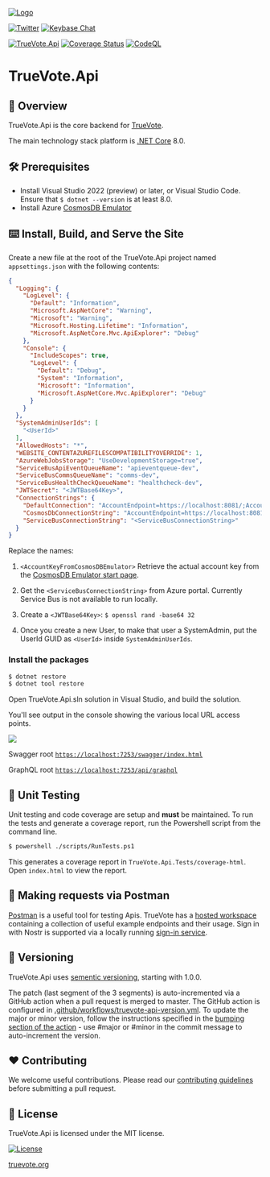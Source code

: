 [![Logo](static/TrueVote_Logo_Text_on_Black.png)](https://truevote.org)

[![Twitter](https://img.shields.io/twitter/follow/TrueVoteOrg?style=social)](https://twitter.com/TrueVoteOrg)
[![Keybase Chat](https://img.shields.io/badge/chat-on%20keybase-7793d8)](https://keybase.io/team/truevote)

[![TrueVote.Api](https://github.com/TrueVote/TrueVote.Api/actions/workflows/truevote-api-appservice.yml/badge.svg)](https://github.com/TrueVote/TrueVote.Api/actions/workflows/truevote-api-appservice.yml)
[![Coverage Status](https://coveralls.io/repos/github/TrueVote/TrueVote.Api/badge.svg)](https://coveralls.io/github/TrueVote/TrueVote.Api)
[![CodeQL](https://github.com/TrueVote/TrueVote.Api/actions/workflows/github-code-scanning/codeql/badge.svg)](https://github.com/TrueVote/TrueVote.Api/actions/workflows/github-code-scanning/codeql)

# TrueVote.Api

## 🌈 Overview

TrueVote.Api is the core backend for [TrueVote](https://truevote.org).

The main technology stack platform is [.NET Core](https://dotnet.microsoft.com/) 8.0.

## 🛠 Prerequisites

* Install Visual Studio 2022 (preview) or later, or Visual Studio Code. Ensure that `$ dotnet --version` is at least 8.0.
* Install Azure [CosmosDB Emulator](https://learn.microsoft.com/en-us/azure/cosmos-db/local-emulator-release-notes)

## ⌨️ Install, Build, and Serve the Site

Create a new file at the root of the TrueVote.Api project named `appsettings.json` with the following contents:

```json
{
  "Logging": {
    "LogLevel": {
      "Default": "Information",
      "Microsoft.AspNetCore": "Warning",
      "Microsoft": "Warning",
      "Microsoft.Hosting.Lifetime": "Information",
      "Microsoft.AspNetCore.Mvc.ApiExplorer": "Debug"
    },
    "Console": {
      "IncludeScopes": true,
      "LogLevel": {
        "Default": "Debug",
        "System": "Information",
        "Microsoft": "Information",
        "Microsoft.AspNetCore.Mvc.ApiExplorer": "Debug"
      }
    }
  },
  "SystemAdminUserIds": [
    "<UserId>"
  ],
  "AllowedHosts": "*",
  "WEBSITE_CONTENTAZUREFILESCOMPATIBILITYOVERRIDE": 1,
  "AzureWebJobsStorage": "UseDevelopmentStorage=true",
  "ServiceBusApiEventQueueName": "apieventqueue-dev",
  "ServiceBusCommsQueueName": "comms-dev",
  "ServiceBusHealthCheckQueueName": "healthcheck-dev",
  "JWTSecret": "<JWTBase64Key>",
  "ConnectionStrings": {
    "DefaultConnection": "AccountEndpoint=https://localhost:8081/;AccountKey=<AccountKeyFromCosmosDBEmulator>",
    "CosmosDbConnectionString": "AccountEndpoint=https://localhost:8081/;AccountKey=<AccountKeyFromCosmosDBEmulator>",
    "ServiceBusConnectionString": "<ServiceBusConnectionString>"
  }
}
```

Replace the <value> names:

1. `<AccountKeyFromCosmosDBEmulator>` Retrieve the actual account key from the [CosmosDB Emulator start page](https://localhost:8081/_explorer/index.html).

2. Get the `<ServiceBusConnectionString>` from Azure portal. Currently Service Bus is not available to run locally.

3. Create a `<JWTBase64Key>`: `$ openssl rand -base64 32`

4. Once you create a new User, to make that user a SystemAdmin, put the UserId GUID as `<UserId>` inside `SystemAdminUserIds`.

### Install the packages

```bash
$ dotnet restore
$ dotnet tool restore
```
Open TrueVote.Api.sln solution in Visual Studio, and build the solution.

You'll see output in the console showing the various local URL access points.

![](static/console-output.png)

Swagger root [`https://localhost:7253/swagger/index.html`](https://localhost:7253/swagger/index.html)

GraphQL root [`https://localhost:7253/api/graphql`](https://localhost:7253/api/graphql)

## 🧪 Unit Testing

Unit testing and code coverage are setup and **must** be maintained. To run the tests and generate a coverage report, run the Powershell script from the command line.

```bash
$ powershell ./scripts/RunTests.ps1
```

This generates a coverage report in `TrueVote.Api.Tests/coverage-html`. Open `index.html` to view the report.

## 📮 Making requests via Postman

[Postman](https://www.postman.com/) is a useful tool for testing Apis. TrueVote has a [hosted workspace](https://www.postman.com/truevote/workspace/truevote-api) containing a collection of useful example endpoints and their usage. Sign in with Nostr is supported via a locally running [sign-in service](sign-service/SIGN_IN_NSEC_SERVICE.MD).

## 🎁 Versioning

TrueVote.Api uses [sementic versioning](https://semver.org/), starting with 1.0.0.

The patch (last segment of the 3 segments) is auto-incremented via a GitHub action when a pull request is merged to master. The GitHub action is configured in [.github/workflows/truevote-api-version.yml](.github/workflows/truevote-api-version.yml). To update the major or minor version, follow the instructions specified in the [bumping section of the action](https://github.com/anothrNick/github-tag-action#bumping) - use #major or #minor in the commit message to auto-increment the version.

## ❤️ Contributing

We welcome useful contributions. Please read our [contributing guidelines](CONTRIBUTING.md) before submitting a pull request.

## 📜 License

TrueVote.Api is licensed under the MIT license.

[![License](https://img.shields.io/github/license/TrueVote/TrueVote.Api)]((https://github.com/TrueVote/TrueVote.Api/master/LICENSE))

[truevote.org](https://truevote.org)
<!---
Icons used from: https://emojipedia.org/
--->